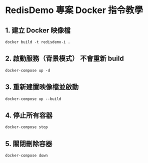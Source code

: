 # RedisDemo 專案 Docker 指令教學

##  1. 建立 Docker 映像檔
```
docker build -t redisdemo-i .
``` 

##  2. 啟動服務（背景模式） 不會重新 build
``` 
docker-compose up -d
```

##  3. 重新建置映像檔並啟動
``` 
docker-compose up --build
```
##  4. 停止所有容器
```
docker-compose stop
```

##  5. 關閉刪除容器
``` 
docker-compose down
```

